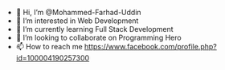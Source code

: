 - 👋 Hi, I’m @Mohammed-Farhad-Uddin
- 👀 I’m interested in Web Development
- 🌱 I’m currently learning Full Stack Development
- 💞️ I’m looking to collaborate on Programming Hero 
- 📫 How to reach me https://www.facebook.com/profile.php?id=100004190257300

<!---
Mohammed-Farhad-Uddin/Mohammed-Farhad-Uddin is a ✨ special ✨ repository because its `README.md` (this file) appears on your GitHub profile.
You can click the Preview link to take a look at your changes.
--->
